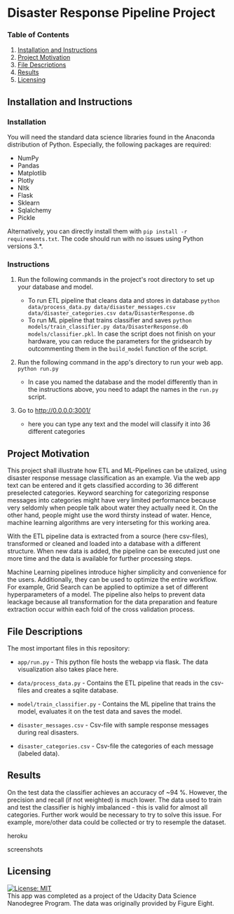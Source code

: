 # Disaster Response Pipeline Project

### Table of Contents

1. [Installation and Instructions](#installation)
2. [Project Motivation](#motivation)
3. [File Descriptions](#files)
4. [Results](#results)
5. [Licensing](#licensing)

## Installation and Instructions<a name="installation"></a>

### Installation

You will need the standard data science libraries found in the Anaconda distribution of Python. Especially, the following packages are required:

- NumPy
- Pandas
- Matplotlib
- Plotly
- Nltk
- Flask
- Sklearn
- Sqlalchemy
- Pickle

Alternatively, you can directly install them with `pip install -r requirements.txt`. The code should run with no issues using Python versions 3.*.

### Instructions

1. Run the following commands in the project's root directory to set up your database and model.

    - To run ETL pipeline that cleans data and stores in database
        `python data/process_data.py data/disaster_messages.csv data/disaster_categories.csv data/DisasterResponse.db`
    - To run ML pipeline that trains classifier and saves
        `python models/train_classifier.py data/DisasterResponse.db models/classifier.pkl`. In case the script does not finish on your hardware, you can
        reduce the parameters for the gridsearch by outcommenting them in the `build_model` function of the script.

2. Run the following command in the app's directory to run your web app.
    `python run.py`

    - In case you named the database and the model differently than in the instructions above, you need to adapt the names in the `run.py` script.

3. Go to http://0.0.0.0:3001/ 

    - here you can type any text and the model will classify it into 36 different categories

## Project Motivation<a name="motivation"></a>

This project shall illustrate how ETL and ML-Pipelines can be utalized, using disaster response message classification as an example. Via the web app
text can be entered and it gets classified according to 36 different preselected categories. Keyword searching for categorizing response messages into
categories might have very limited performance because very seldomly when people talk about water they actually need it. On the other hand, people might
use the word thirsty instead of water. Hence,  machine learning algorithms are very interseting for this working area.

With the ETL pipeline data is extracted from a source (here csv-files), transformed or cleaned and loaded into a database with a different structure. When
new data is added, the pipeline can be executed just one more time and the data is available for further processing steps.

Machine Learning pipelines introduce higher simplicity and convenience for the users. Additionally, they can be used to optimize the entire workflow. For example,
Grid Search can be applied to optimize a set of different hyperparameters of a model. The pipeline also helps to prevent data leackage because all transformation
for the data preparation and feature extraction occur within each fold of the cross validation process.

## File Descriptions <a name="files"></a>

The most important files in this repository:

* `app/run.py` - This python file hosts the webapp via flask. The data visualization also takes place here.

* `data/process_data.py` - Contains the ETL pipeline that reads in the csv-files and creates a sqlite database.

* `model/train_classifier.py` - Contains the ML pipeline that trains the model, evaluates it on the test data and saves the model.

* `disaster_messages.csv` - Csv-file with sample response messages during real disasters.

* `disaster_categories.csv` - Csv-file the categories of each message (labeled data).

## Results<a name="results"></a>

On the test data the classifier achieves an accuracy of ~94 %. However, the precision and recall (if not weighted) is much lower. The data used to train
and test the classifier is highly imbalanced - this is valid for almost all categories. Further work would be necessary to try to solve this issue. For example,
more/other data could be collected or try to resemple the dataset.

heroku

screenshots

## Licensing<a name="licensing"></a>
[![License: MIT](https://img.shields.io/badge/License-MIT-yellow.svg)](https://opensource.org/licenses/MIT)  
This app was completed as a project of the Udacity Data Science Nanodegree Program. The data was originally provided by Figure Eight.